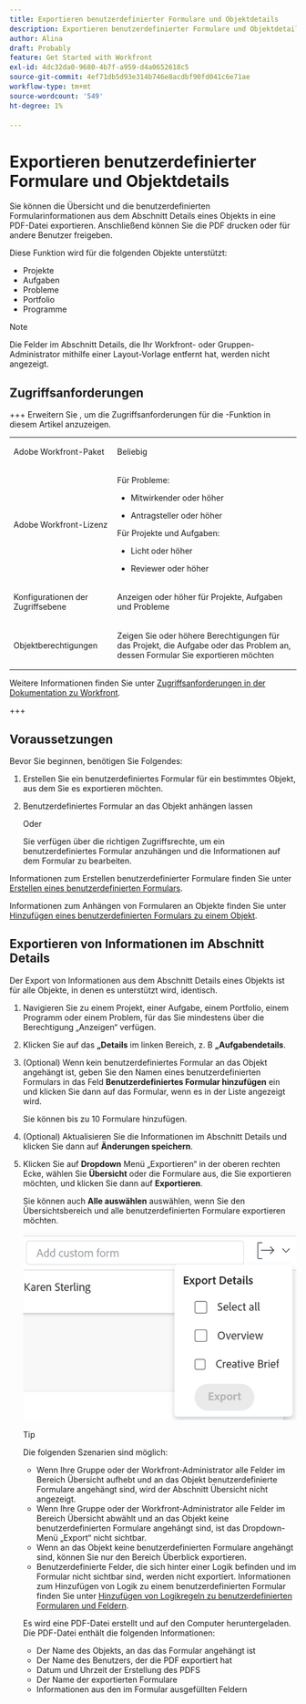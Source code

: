 ```yaml
---
title: Exportieren benutzerdefinierter Formulare und Objektdetails
description: Exportieren benutzerdefinierter Formulare und Objektdetails
author: Alina
draft: Probably
feature: Get Started with Workfront
exl-id: 4dc32da0-9680-4b7f-a959-d4a0652618c5
source-git-commit: 4ef71db5d93e314b746e8acdbf90fd041c6e71ae
workflow-type: tm+mt
source-wordcount: '549'
ht-degree: 1%

---
```


# Exportieren benutzerdefinierter Formulare und Objektdetails

<!--Audited: 10/2025-->

Sie können die Übersicht und die benutzerdefinierten Formularinformationen aus dem Abschnitt Details eines Objekts in eine PDF-Datei exportieren. Anschließend können Sie die PDF drucken oder für andere Benutzer freigeben.

Diese Funktion wird für die folgenden Objekte unterstützt:

* Projekte
* Aufgaben
* Probleme
* Portfolio
* Programme

<!--
* Billing records</p> <p>After you open a billing record on a project, you can use the Details area to attach a custom form to the record and fill it out. You can also export billing record information from the Details area.</p> </li>
  -->

>[!NOTE]
>
>Die Felder im Abschnitt Details, die Ihr Workfront- oder Gruppen-Administrator mithilfe einer Layout-Vorlage entfernt hat, werden nicht angezeigt.

## Zugriffsanforderungen

+++ Erweitern Sie , um die Zugriffsanforderungen für die -Funktion in diesem Artikel anzuzeigen.

<table style="table-layout:auto"> 
 <col> 
 <col> 
 <tbody> 
  <tr> 
   <td role="rowheader"> <p>Adobe Workfront-Paket</p> </td> 
   <td>Beliebig</td> 
  </tr> 
  <tr> 
   <td role="rowheader"> <p>Adobe Workfront-Lizenz</p> </td> 
   <td><p>Für Probleme:</p>
   <ul><li><p>Mitwirkender oder höher</p></li>
   <li><p>Antragsteller oder höher</p> </li></ul>
   <p>Für Projekte und Aufgaben:</p>
   <ul><li><p>Licht oder höher</p></li>
   <li><p>Reviewer oder höher</p></li></ul>
    </td> 
  </tr> 
  <tr> 
   <td role="rowheader">Konfigurationen der Zugriffsebene</td> 
   <td> <p>Anzeigen oder höher für Projekte, Aufgaben und Probleme</p>  </td> 
  </tr> 
  <tr> 
   <td role="rowheader"> <p>Objektberechtigungen</p> </td> 
   <td> <p>Zeigen Sie oder höhere Berechtigungen für das Projekt, die Aufgabe oder das Problem an, dessen Formular Sie exportieren möchten</p> </td> 
  </tr> 
 </tbody> 
</table>

Weitere Informationen finden Sie unter [Zugriffsanforderungen in der Dokumentation zu Workfront](/help/quicksilver/administration-and-setup/add-users/access-levels-and-object-permissions/access-level-requirements-in-documentation.md).

+++

<!--Old:
<table style="table-layout:auto"> 
 <col> 
 <col> 
 <tbody> 
  <tr> 
   <td role="rowheader"> <p>Adobe Workfront plan*</p> </td> 
   <td>Any</td> 
  </tr> 
  <tr> 
   <td role="rowheader"> <p>Adobe Workfront license*</p> </td> 
   <td> <p>Request or higher for issues</p> <p>Review or higher for projects and tasks</p> </td> 
  </tr> 
  <tr data-mc-conditions=""> 
   <td role="rowheader"><strong>Access level configurations*</strong> </td> 
   <td> <p>View or higher for Projects, Tasks, and Issues</p> <p>Note: If you still don't have access, ask your Workfront administrator if they set additional restrictions in your access level. For information on how a Workfront administrator can change your access level, see <a href="../../administration-and-setup/add-users/configure-and-grant-access/create-modify-access-levels.md" class="MCXref xref">Create or modify custom access levels</a>.</p> </td> 
  </tr> 
  <tr data-mc-conditions=""> 
   <td role="rowheader"> <p>Object permissions</p> </td> 
   <td> <p>View or higher permissions to the project, task, or issue whose form you want to export</p> <p>For information on requesting additional access, see <a href="../../workfront-basics/grant-and-request-access-to-objects/request-access.md" class="MCXref xref">Request access to objects </a>.</p> </td> 
  </tr> 
 </tbody> 
</table>-->

## Voraussetzungen

Bevor Sie beginnen, benötigen Sie Folgendes:

1. Erstellen Sie ein benutzerdefiniertes Formular für ein bestimmtes Objekt, aus dem Sie es exportieren möchten.
1. Benutzerdefiniertes Formular an das Objekt anhängen lassen

   Oder

   Sie verfügen über die richtigen Zugriffsrechte, um ein benutzerdefiniertes Formular anzuhängen und die Informationen auf dem Formular zu bearbeiten.

Informationen zum Erstellen benutzerdefinierter Formulare finden Sie unter [Erstellen eines benutzerdefinierten Formulars](/help/quicksilver/administration-and-setup/customize-workfront/create-manage-custom-forms/form-designer/design-a-form/design-a-form.md).

Informationen zum Anhängen von Formularen an Objekte finden Sie unter [Hinzufügen eines benutzerdefinierten Formulars zu einem Objekt](../../workfront-basics/work-with-custom-forms/add-a-custom-form-to-an-object.md).

## Exportieren von Informationen im Abschnitt Details

Der Export von Informationen aus dem Abschnitt Details eines Objekts ist für alle Objekte, in denen es unterstützt wird, identisch.

1. Navigieren Sie zu einem Projekt, einer Aufgabe, einem Portfolio, einem Programm oder einem Problem, für das Sie mindestens über die Berechtigung „Anzeigen“ verfügen.
1. Klicken Sie auf das **„Details** im linken Bereich, z. B **„Aufgabendetails**.
1. (Optional) Wenn kein benutzerdefiniertes Formular an das Objekt angehängt ist, geben Sie den Namen eines benutzerdefinierten Formulars in das Feld **Benutzerdefiniertes Formular hinzufügen** ein und klicken Sie dann auf das Formular, wenn es in der Liste angezeigt wird.

   Sie können bis zu 10 Formulare hinzufügen.

1. (Optional) Aktualisieren Sie die Informationen im Abschnitt Details und klicken Sie dann auf **Änderungen speichern**.
1. Klicken Sie auf **Dropdown** Menü „Exportieren“ in der oberen rechten Ecke, wählen Sie **Übersicht** oder die Formulare aus, die Sie exportieren möchten, und klicken Sie dann auf **Exportieren**.

   Sie können auch **Alle auswählen** auswählen, wenn Sie den Übersichtsbereich und alle benutzerdefinierten Formulare exportieren möchten.

   ![](assets/export-custom-form-button-menu.png)

   >[!TIP]
   >
   >Die folgenden Szenarien sind möglich:
   >
   >   * Wenn Ihre Gruppe oder der Workfront-Administrator alle Felder im Bereich Übersicht aufhebt und an das Objekt benutzerdefinierte Formulare angehängt sind, wird der Abschnitt Übersicht nicht angezeigt.
   >   * Wenn Ihre Gruppe oder der Workfront-Administrator alle Felder im Bereich Übersicht abwählt und an das Objekt keine benutzerdefinierten Formulare angehängt sind, ist das Dropdown-Menü „Export“ nicht sichtbar.
   >   * Wenn an das Objekt keine benutzerdefinierten Formulare angehängt sind, können Sie nur den Bereich Überblick exportieren.
   >   * Benutzerdefinierte Felder, die sich hinter einer Logik befinden und im Formular nicht sichtbar sind, werden nicht exportiert. Informationen zum Hinzufügen von Logik zu einem benutzerdefinierten Formular finden Sie unter [Hinzufügen von Logikregeln zu benutzerdefinierten Formularen und Feldern](/help/quicksilver/administration-and-setup/customize-workfront/create-manage-custom-forms/form-designer/design-a-form/display-skip-logic-form-designer.md).

   Es wird eine PDF-Datei erstellt und auf den Computer heruntergeladen. Die PDF-Datei enthält die folgenden Informationen:

   * Der Name des Objekts, an das das Formular angehängt ist
   * Der Name des Benutzers, der die PDF exportiert hat
   * Datum und Uhrzeit der Erstellung des PDFS
   * Der Name der exportierten Formulare
   * Informationen aus den im Formular ausgefüllten Feldern
